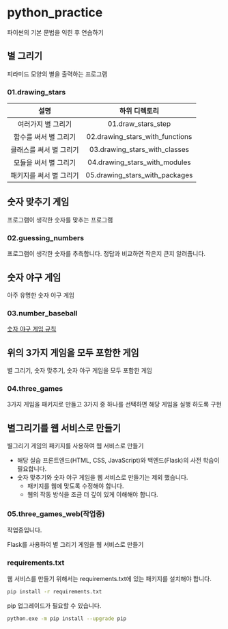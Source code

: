# python_practice

파이썬의 기본 문법을 익힌 후 연습하기

## 별 그리기

피라미드 모양의 별을 출력하는 프로그램

### 01.drawing_stars

| 설명 | 하위 디렉토리 |
|:---:|:---:|
| 여러가지 별 그리기 | 01.draw_stars_step |
| 함수를 써서 별 그리기 | 02.drawing_stars_with_functions |
| 클래스를 써서 별 그리기 | 03.drawing_stars_with_classes |
| 모듈을 써서 별 그리기 | 04.drawing_stars_with_modules |
| 패키지를 써서 별 그리기 | 05.drawing_stars_with_packages |

## 숫자 맞추기 게임

프로그램이 생각한 숫자를 맞추는 프로그램

### 02.guessing_numbers

프로그램이 생각한 숫자를 추측합니다. 정답과 비교하면 작은지 큰지 알려줍니다.

<!-- | 설명 | 소스 디렉토리 |
|:---:|:---:|
| 숫자 맞추기 | 01.guessing_numbers | -->

## 숫자 야구 게임

아주 유명한 숫자 야구 게임

### 03.number_baseball

[숫자 야구 게임 규칙](https://namu.wiki/w/%EC%88%AB%EC%9E%90%EC%95%BC%EA%B5%AC)

## 위의 3가지 게임을 모두 포함한 게임

별 그리기, 숫자 맞추기, 숫자 야구 게임을 모두 포함한 게임

### 04.three_games

3가지 게임을 패키지로 만들고 3가지 중 하나를 선택하면 해당 게임을 실행 하도록 구현

## 별그리기를 웹 서비스로 만들기

별그리기 게임의 패키지를 사용하여 웹 서비스로 만들기

- 해당 실습 프론트엔드(HTML, CSS, JavaScript)와 백엔드(Flask)의 사전 학습이 필요합니다.
- 숫자 맞추기와 숫자 야구 게임을 웹 서비스로 만들기는 제외 했습니다.
  - 패키지를 웹에 맞도록 수정해야 합니다.
  - 웹의 작동 방식을 조금 더 깊이 있게 이해해야 합니다.

### 05.three_games_web(작업중)

작업중입니다.

Flask를 사용하여 별 그리기 게임을 웹 서비스로 만들기

### requirements.txt

웹 서비스를 만들기 위해서는 requirements.txt에 있는 패키지를 설치해야 합니다.

```bash
pip install -r requirements.txt
```

pip 업그레이드가 필요할 수 있습니다.

```bash
python.exe -m pip install --upgrade pip
```
